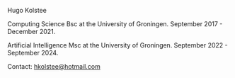 Hugo Kolstee

Computing Science Bsc at the University of Groningen.
  September 2017 - December 2021.

Artificial Intelligence Msc at the University of Groningen.
  September 2022 - September 2024.

Contact: hkolstee@hotmail.com
